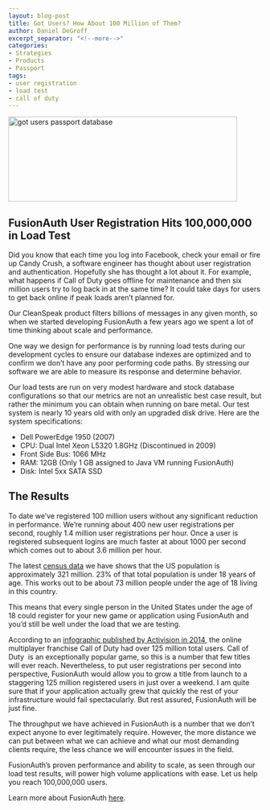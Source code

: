 ```yaml
---
layout: blog-post
title: Got Users? How About 100 Million of Them?
author: Daniel DeGroff
excerpt_separator: "<!--more-->"
categories:
- Strategies
- Products
- Passport
tags:
- user registration
- load test
- call of duty
---
```

<p><img class="aligncenter wp-image-7390 size-full" title="got users?" src="" alt="got users passport database" width="455" height="169"></p>
<h2>FusionAuth User Registration Hits 100,000,000 in Load Test</h2>
<p><span style="font-weight: 400;">Did you know that each time you log into Facebook, check your email or fire up Candy Crush, a software engineer has thought about user registration and authentication. Hopefully she has thought a lot about it. For example, what happens if Call of Duty goes offline for maintenance and then six million users try to log back in at the same time? It could take days for users to get back online if peak loads aren’t planned for. </span></p>
<p>Our CleanSpeak product filters billions of messages in any given month, so when we started developing FusionAuth a few years ago we spent a lot of time thinking about scale and performance.</p>
<p><!--more--></p>
<p>One way we design for performance is by running load tests during our development cycles to ensure our database indexes are optimized and to confirm we don’t have any poor performing code paths. By stressing our software we are able to measure its response and determine behavior.</p>
<p>Our load tests are run on very modest hardware and stock database configurations so that our metrics are not an unrealistic best case result, but rather the minimum you can obtain when running on bare metal. Our test system is nearly 10 years old with only an upgraded disk drive. Here are the system specifications:</p>
<ul>
<li>Dell PowerEdge 1950 (2007)</li>
<li>CPU: Dual Intel Xeon L5320 1.8GHz (Discontinued in 2009)</li>
<li>Front Side Bus: 1066 MHz</li>
<li>RAM: 12GB (Only 1 GB assigned to Java VM running FusionAuth)</li>
<li>Disk: Intel 5xx SATA SSD</li>
</ul>
<h2>The Results</h2>
<p><span style="font-weight: 400;">To date we’ve registered 100 million users without any significant reduction in performance. We’re running about 400 new user registrations per second, roughly 1.4 million user registrations per hour. Once a user is registered subsequent logins are much faster at about 1000 per second which comes out to about 3.6 million per hour.</span></p>
<p><span style="font-weight: 400;">The latest </span><a href="https://www.census.gov/quickfacts/"><span style="font-weight: 400;">census data</span></a><span style="font-weight: 400;"> we have shows that the US population is approximately 321 million. 23% of that total population is under 18 years of age. This works out to be about 73 million people under the age of 18 living in this country.</span></p>
<p>This means that every single person in the United States under the age of 18 could register for your new game or application using FusionAuth and you’d still be well under the load that we are testing.</p>
<p><span style="font-weight: 400;">According to an </span><a href="http://venturebeat.com/2014/11/24/call-of-duty-advanced-warfare-by-the-big-numbers/"><span style="font-weight: 400;">infographic published by Activision in 2014</span></a><span style="font-weight: 400;">, the online multiplayer franchise Call of Duty had over 125 million total users. Call of Duty  is an exceptionally popular game, so this is a number that few titles will ever reach. Nevertheless, to put user registrations per second into perspective, FusionAuth would allow you to grow a title from launch to a staggering 125 million registered users in just over a weekend. I am quite sure that if your application actually grew that quickly the rest of your infrastructure would fail spectacularly. But rest assured, FusionAuth will be just fine.</span></p>
<p>The throughput we have achieved in FusionAuth is a number that we don’t expect anyone to ever legitimately require. However, the more distance we can put between what we can achieve and what our most demanding clients require, the less chance we will encounter issues in the field.</p>
<p>FusionAuth’s proven performance and ability to scale, as seen through our load test results, will power high volume applications with ease. Let us help you reach 100,000,000 users.</p>
<p>Learn more about FusionAuth <a href="/products/user-database-sso">here</a>.</p>
